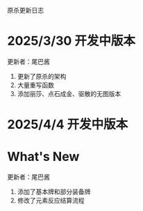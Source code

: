 原杀更新日志

# 2025/3/30 开发中版本
更新者：尾巴酱
1. 更新了原杀的架构
2. 大量重写函数
3. 添加丽莎、点石成金、驱散的无图版本

# 2025/4/4 开发中版本
# What's New
更新者：尾巴酱
1. 添加了基本牌和部分装备牌
2. 修改了元素反应结算流程
